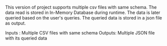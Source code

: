 This version of project supports multiple csv files with same schema.
The data read is stored in In-Memory Database during runtime.
The data is later queried based on the user's queries.
The queried data is stored in a json file as output.

Inputs : Multiple CSV files with same schema
Outputs: Multiple JSON file with its queried data